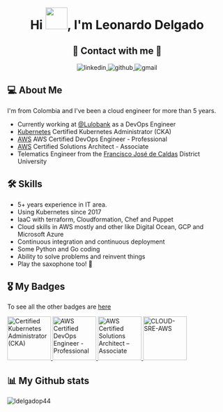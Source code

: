 <h1 align="center">Hi <img src = "https://raw.githubusercontent.com/MartinHeinz/MartinHeinz/master/wave.gif" width="50" height="50">, I'm Leonardo Delgado</h1>


<!--START_SECTION:contact-->
<h2 align="center">🔗 Contact with me 🔗</h2>
<p align="center">
    <a href="https://www.linkedin.com/in/leonardo-delgado-pedraza-7ba96216a">
        <img style="display: inline-block;" alt="linkedin" title="leonardo-delgado-pedraza-7ba96216a" src="https://img.shields.io/badge/linkedin-0A66C2?style=for-the-badge&logo=linkedin&logoColor=white"/>
    </a>
    <a href="https://github.com/ldelgadop44">
        <img style="display: inline-block;" alt="github" title="ldelgadop44" src="https://img.shields.io/badge/github-1DA1F2?style=for-the-badge&logo=github&logoColor=black"/>
    </a>
    <a href="mailto:lenkay.44@gmail.com">
        <img style="display: inline-block;" alt="gmail" title="lenkay.44@gmail.com" src="https://img.shields.io/badge/Gmail-D14836?style=for-the-badge&logo=gmail&logoColor=white"/>
    </a>
</p>
<!--END_SECTION:contact-->


<!--START_SECTION:about-->
<h2 align="left">💻 About Me</h2>
<p align="left">
I'm from Colombia and I've been a cloud engineer for more than 5 years.

- Currently working at [@Lulobank](https://www.lulobank.com/about) as a DevOps Engineer
- [Kubernetes](https://training.linuxfoundation.org/certification/certified-kubernetes-administrator-cka/) Certified Kubernetes Administrator (CKA)
- [AWS](https://aws.amazon.com/certification/certified-devops-engineer-professional/) AWS Certified DevOps Engineer - Professional
- [AWS](https://aws.amazon.com/certification/certified-solutions-architect-associate/?nc1=h_ls) Certified Solutions Architect - Associate
- Telematics Engineer from the [Francisco José de Caldas](https://www.udistrital.edu.co/inicio) District University
</p>
<!--END_SECTION:about-->


<!--START_SECTION:skills-->
<h2>🛠 Skills</h2>
<p align="left">
    <ul>
        <li>5+ years experience in IT area.</li>
        <li>Using Kubernetes since 2017</li>
        <li>IaaC with terraform, Cloudformation, Chef and Puppet</li>
        <li>Cloud skills in AWS mostly and other like Digital Ocean, GCP and Microsoft Azure</li>
        <li>Continuous integration and continuous deployment</li>
        <li>Some Python and Go coding</li>
        <li>Ability to solve problems and reinvent things</li>
        <li>Play the saxophone too! 🎵</li>
    </ul>
</p>
<!--END_SECTION:skills-->


<!--START_SECTION:badges-->
<h2>🎖 My Badges</h2>

To see all the other badges are [here](https://www.credly.com/users/leonardo-delgado-pedraza/badges)

<p align="left">
    <a href="https://www.credly.com/badges/4643b81f-d4c5-4890-a1dd-f59c57d6d75b/public_url">
        <img style="display: inline-block;" alt="Certified Kubernetes Administrator (CKA)" title="Certified Kubernetes Administrator (CKA)" src="https://images.credly.com/size/680x680/images/8b8ed108-e77d-4396-ac59-2504583b9d54/cka_from_cncfsite__281_29.png" width="100" height="100"/>
    </a>
    <a href="https://www.credly.com/badges/d5ea9ae1-0cca-4fc8-bcf9-47950dcbc612/public_url">
        <img style="display: inline-block;" alt="AWS Certified DevOps Engineer - Professional" title="AWS Certified DevOps Engineer - Professional" src="https://images.credly.com/size/680x680/images/bd31ef42-d460-493e-8503-39592aaf0458/image.png" width="100" height="100"/>
    </a>
    <a href="https://www.credly.com/badges/20e5aa8d-773c-4675-a035-05a82a7c1d6e/public_url">
        <img style="display: inline-block;" alt="AWS Certified Solutions Architect – Associate" title="AWS Certified Solutions Architect – Associate" src="https://images.credly.com/size/680x680/images/0e284c3f-5164-4b21-8660-0d84737941bc/image.png" width="100" height="100"/>
    </a>
    <a href="https://www.credential.net/69ae8466-da55-47d2-80bb-e663894e66fb#gs.uxvgha">
        <img style="display: inline-block;" alt="CLOUD-SRE-AWS" title="CLOUD-SRE-AWS" src="https://s3.us-east-1.amazonaws.com/accredible_temp_credential_images/15774963213795567748279139134817.png" width="100" height="100"/>
    </a>
</p>
<!--END_SECTION:badges-->


<!--START_SECTION:stats-->
<h2>📊 My Github stats</h2>

<p>
    <img align="center" src="https://github-readme-streak-stats.herokuapp.com/?user=ldelgadop44&theme=dark" alt="ldelgadop44" />
</p>
<!--END_SECTION:stats-->